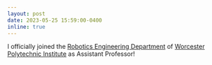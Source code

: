 ```yaml
---
layout: post
date: 2023-05-25 15:59:00-0400
inline: true
---
```

I officially joined the [Robotics Engineering Department](https://www.wpi.edu/academics/departments/robotics-engineering) of [Worcester Polytechnic Institute](https://www.wpi.edu/) as Assistant Professor!
